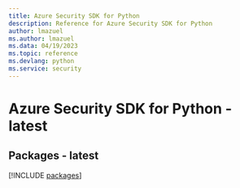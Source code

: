 ```yaml
---
title: Azure Security SDK for Python
description: Reference for Azure Security SDK for Python
author: lmazuel
ms.author: lmazuel
ms.data: 04/19/2023
ms.topic: reference
ms.devlang: python
ms.service: security
---
```

# Azure Security SDK for Python - latest
## Packages - latest
[!INCLUDE [packages](security-index.md)]